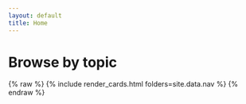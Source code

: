 ```yaml
---
layout: default
title: Home
---
```



# Browse by topic

<div class="cards">
{% raw %}
{% include render_cards.html folders=site.data.nav %}
{% endraw %}
</div>